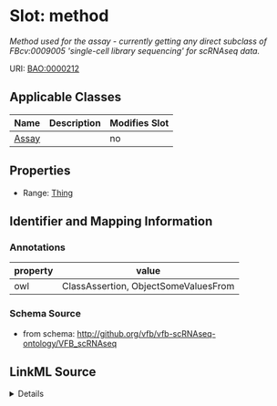 # Slot: method


_Method used for the assay - currently getting any direct subclass of FBcv:0009005 'single-cell library sequencing' for scRNAseq data._



URI: [BAO:0000212](http://www.bioassayontology.org/bao#BAO_0000212)



<!-- no inheritance hierarchy -->




## Applicable Classes

| Name | Description | Modifies Slot |
| --- | --- | --- |
[Assay](Assay.md) |  |  no  |







## Properties

* Range: [Thing](Thing.md)





## Identifier and Mapping Information





### Annotations

| property | value |
| --- | --- |
| owl | ClassAssertion, ObjectSomeValuesFrom |



### Schema Source


* from schema: http://github.org/vfb/vfb-scRNAseq-ontology/VFB_scRNAseq




## LinkML Source

<details>
```yaml
name: method
annotations:
  owl:
    tag: owl
    value: ClassAssertion, ObjectSomeValuesFrom
description: Method used for the assay - currently getting any direct subclass of
  FBcv:0009005 'single-cell library sequencing' for scRNAseq data.
from_schema: http://github.org/vfb/vfb-scRNAseq-ontology/VFB_scRNAseq
rank: 1000
slot_uri: BAO:0000212
multivalued: false
alias: method
owner: Assay
domain_of:
- Assay
range: Thing

```
</details>